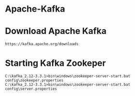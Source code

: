 # Apache-Kafka

# Download Apache Kafka 
```
https://kafka.apache.org/downloads
```

# Starting Kafka Zookeper 

```
C:\kafka_2.12-3.3.1>bin\windows\zookeeper-server-start.bat config\zookeeper.properties
C:\kafka_2.12-3.3.1>bin\windows\zookeeper-server-start.bat config\server.properties
```
